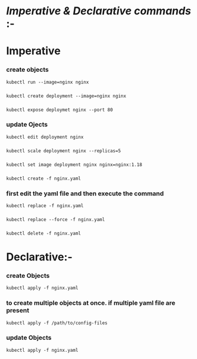 # *Imperative & Declarative commands* :-

# Imperative 

### create objects
```
kubectl run --image=nginx nginx	
```

###
```
kubectl create deployment --image=nginx nginx
```

###
```
kubectl expose deploymet nginx --port 80
```

### update Ojects
```
kubectl edit deployment nginx		
```

###
```
kubectl scale deployment nginx --replicas=5
```

###
```
kubectl set image deployment nginx nginx=nginx:1.18
```

###
```
kubectl create -f nginx.yaml
```

### first edit the yaml file and then execute the command
```
kubectl replace -f nginx.yaml		
```

###
```
kubectl replace --force -f nginx.yaml
```

###
```
kubectl delete -f nginx.yaml
```


# Declarative:-

### create Objects
```
kubectl apply -f nginx.yaml		
```

### to create multiple objects at once. if multiple yaml file are present
```
kubectl apply -f /path/to/config-files		
```
### update Objects
```
kubectl apply -f nginx.yaml		
```